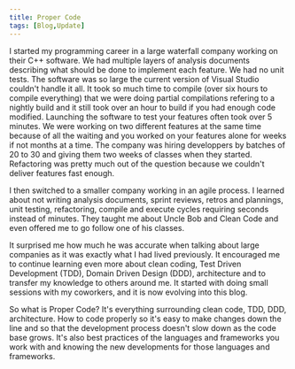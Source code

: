 ```yaml
---
title: Proper Code
tags: [Blog,Update]
---
```

I started my programming career in a large waterfall company working on their C++ software. We had multiple layers of analysis documents describing what should be done to implement each feature. We had no unit tests. The software was so large the current version of Visual Studio couldn't handle it all. It took so much time to compile (over six hours to compile everything) that we were doing partial compilations refering to a nightly build and it still took over an hour to build if you had enough code modified. Launching the software to test your features often took over 5 minutes. We were working on two different features at the same time because of all the waiting and you worked on your features alone for weeks if not months at a time. The company was hiring developpers by batches of 20 to 30 and giving them two weeks of classes when they started. Refactoring was pretty much out of the question because we couldn't deliver features fast enough.

<!-- truncate -->

I then switched to a smaller company working in an agile process. I learned about not writing analysis documents, sprint reviews, retros and plannings, unit testing, refactoring, compile and execute cycles requiring seconds instead of minutes. They taught me about Uncle Bob and Clean Code and even offered me to go follow one of his classes.

It surprised me how much he was accurate when talking about large companies as it was exactly what I had lived previously. It encouraged me to continue learning even more about clean coding, Test Driven Development (TDD), Domain Driven Design (DDD), architecture and to transfer my knowledge to others around me. It started with doing small sessions with my coworkers, and it is now evolving into this blog.

So what is Proper Code? It's everything surrounding clean code, TDD, DDD, architecture. How to code properly so it's easy to make changes down the line and so that the development process doesn't slow down as the code base grows. It's also best practices of the languages and frameworks you work with and knowing the new developments for those languages and frameworks.
